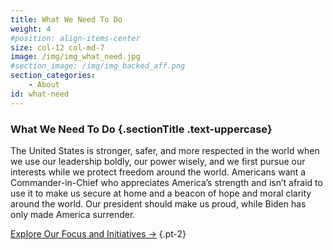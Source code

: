 ```yaml
---
title: What We Need To Do
weight: 4
#position: align-items-center
size: col-12 col-md-7
image: /img/img_what_need.jpg
#section_image: /img/img_backed_aff.png
section_categories:
    - About
id: what-need
---
```


### What We Need To Do {.sectionTitle .text-uppercase}

The United States is stronger, safer, and more respected in the world when we use our leadership boldly, our power wisely, and we first pursue our interests while we protect freedom around the world. Americans want a Commander-in-Chief who appreciates America’s strength and isn’t afraid to use it to make us secure at home and a beacon of hope and moral clarity around the world. Our president should make us proud, while Biden has only made America surrender.

<a href="/focus/" class="button btn-outline">Explore Our Focus and Initiatives →</a>
{.pt-2}